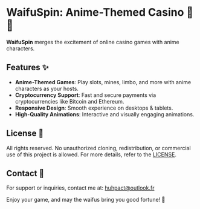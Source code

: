 # WaifuSpin: Anime-Themed Casino 🎰💎

**WaifuSpin** merges the excitement of online casino games with anime characters.


## Features ✨
- **Anime-Themed Games**: Play slots, mines, limbo, and more with anime characters as your hosts.
- **Cryptocurrency Support**: Fast and secure payments via cryptocurrencies like Bitcoin and Ethereum.
- **Responsive Design**: Smooth experience on desktops & tablets.
- **High-Quality Animations**: Interactive and visually engaging animations.


## License 📄

All rights reserved. No unauthorized cloning, redistribution, or commercial use of this project is allowed. For more details, refer to the [LICENSE](LICENSE).


## Contact 📧

For support or inquiries, contact me at: [huhpact@outlook.fr](mailto:huhpact@outlook.fr)


Enjoy your game, and may the waifus bring you good fortune! 🌟
